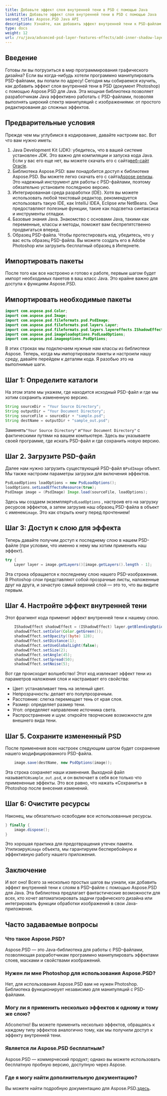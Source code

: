 ```yaml
---
title: Добавьте эффект слоя внутренней тени в PSD с помощью Java
linktitle: Добавьте эффект слоя внутренней тени в PSD с помощью Java
second_title: Aspose.PSD Java API
description: Узнайте, как добавить эффект внутренней тени к PSD-файлам с помощью Aspose.PSD для Java, с помощью этого пошагового руководства, включающего советы и рекомендации.
type: docs
weight: 12
url: /ru/java/advanced-psd-layer-features-effects/add-inner-shadow-layer-effect-psd/
---
```

## Введение
Готовы ли вы погрузиться в мир программирования графического дизайна? Если вы когда-нибудь хотели программно манипулировать PSD-файлами, вы попали по адресу! Сегодня мы собираемся изучить, как добавить эффект слоя внутренней тени в PSD (документ Photoshop) с помощью Aspose.PSD для Java. Эта мощная библиотека позволяет разработчикам Java эффективно работать с PSD-файлами, позволяя выполнять широкий спектр манипуляций с изображениями: от простого редактирования до сложных эффектов.
## Предварительные условия
Прежде чем мы углубимся в кодирование, давайте настроим вас. Вот что вам нужно иметь:
1.  Java Development Kit (JDK): убедитесь, что в вашей системе установлен JDK. Это важно для компиляции и запуска кода Java. Если у вас его еще нет, вы можете скачать его с сайта[веб-сайт Oracle](https://www.oracle.com/java/technologies/javase-jdk11-downloads.html).
2. Библиотека Aspose.PSD: вам понадобится доступ к библиотеке Aspose.PSD. Вы можете легко скачать его с сайта[Aspose релизы](https://releases.aspose.com/psd/java/). Это надежный инструмент для работы с PSD-файлами, поэтому обязательно установите последнюю версию.
3. Интегрированная среда разработки (IDE). Хотя вы можете использовать любой текстовый редактор, рекомендуется использовать такую IDE, как IntelliJ IDEA, Eclipse или NetBeans. Они предоставляют полезные функции, такие как подсветка синтаксиса и инструменты отладки.
4. Базовые знания Java. Знакомство с основами Java, такими как переменные, классы и методы, поможет вам беспрепятственно продвигаться вперед.
5. Образец PSD-файла. Чтобы протестировать код, убедитесь, что у вас есть образец PSD-файла. Вы можете создать его в Adobe Photoshop или загрузить бесплатный образец в Интернете.
## Импортировать пакеты
После того как все настроено и готово к работе, первым шагом будет импорт необходимых пакетов в ваш класс Java. Это крайне важно для доступа к функциям Aspose.PSD. 
## Импортировать необходимые пакеты
```java
import com.aspose.psd.Color;
import com.aspose.psd.Image;
import com.aspose.psd.fileformats.psd.PsdImage;
import com.aspose.psd.fileformats.psd.layers.Layer;
import com.aspose.psd.fileformats.psd.layers.layereffects.IShadowEffect;
import com.aspose.psd.imageloadoptions.PsdLoadOptions;
import com.aspose.psd.imageoptions.PsdOptions;
```
В этих строках мы подключаем нужные нам классы из библиотеки Aspose.
Теперь, когда мы импортировали пакеты и настроили нашу среду, давайте перейдем к деталям кода. Я разобью это на выполнимые шаги.
## Шаг 1: Определите каталоги
На этом этапе мы укажем, где находится исходный PSD-файл и где мы хотим сохранить измененную версию. 
```java
String sourceDir = "Your Source Directory";
String outputDir = "Your Document Directory";
String sourceFile = sourceDir + "sample.psd";
String destName = outputDir + "sample_out.psd";
```
 Заменять`"Your Source Directory"` и`"Your Document Directory"` с фактическими путями на вашем компьютере. Здесь вы указываете своей программе, где искать PSD-файл и где сохранить новую версию.
## Шаг 2. Загрузите PSD-файл
 Далее нам нужно загрузить существующий PSD-файл в`PsdImage` объект. Мы также настроим параметры загрузки для включения эффектов.
```java
PsdLoadOptions loadOptions = new PsdLoadOptions();
loadOptions.setLoadEffectsResource(true);
PsdImage image = (PsdImage) Image.load(sourceFile, loadOptions);
```
 Здесь мы создаем экземпляр`PsdLoadOptions` , настроив его на загрузку ресурсов эффектов, а затем загрузив наш образец PSD-файла в объект с именем`image`. Это как открыть книгу перед прочтением!
## Шаг 3: Доступ к слою для эффекта
Теперь давайте получим доступ к последнему слою в нашем PSD-файле (при условии, что именно к нему мы хотим применить наш эффект).
```java
try {
    Layer layer = image.getLayers()[image.getLayers().length - 1];
```
Эта строка обращается к последнему слою нашего PSD-изображения. В Photoshop слои представляют собой прозрачные листы, наложенные друг на друга, и зачастую самый верхний слой — это то, что вы видите первым.
## Шаг 4. Настройте эффект внутренней тени
Этот фрагмент кода применит эффект внутренней тени к нашему слою. 
```java
    IShadowEffect shadowEffect = (IShadowEffect) layer.getBlendingOptions().getEffects()[0];
    shadowEffect.setColor(Color.getGreen());
    shadowEffect.setOpacity((byte) 128);
    shadowEffect.setDistance(1);
    shadowEffect.setUseGlobalLight(false);
    shadowEffect.setSize(2);
    shadowEffect.setAngle(45);
    shadowEffect.setSpread(50);
    shadowEffect.setNoise(5);
```
Вот где происходит волшебство! Этот код извлекает эффект тени из параметров наложения слоя и настраивает его свойства:
- Цвет: устанавливает тень на зеленый цвет.
- Непрозрачность: делает его полупрозрачным.
- Расстояние: слегка перемещает тень от края слоя.
- Размер: определяет размер тени.
- Угол: определяет направление источника света.
- Распространение и шум: откройте творческие возможности для внешнего вида тени.
## Шаг 5. Сохраните измененный PSD
После применения всех настроек следующим шагом будет сохранение нашего модифицированного PSD-файла.
```java
    image.save(destName, new PsdOptions(image));
```
Эта строка сохраняет наши изменения. Выходной файл называется`sample_out.psd`, и он включает в себя все только что примененные эффекты. Это все равно, что нажать «Сохранить» в Photoshop после внесения изменений.
## Шаг 6: Очистите ресурсы
Наконец, мы обязательно освободим все использованные ресурсы.
```java
} finally {
    image.dispose();
}
```
 Это хорошая практика для предотвращения утечек памяти. Утилизируя`image` объекта, мы гарантируем бесперебойную и эффективную работу нашего приложения.
## Заключение
И вот оно! Всего за несколько простых шагов вы узнали, как добавить эффект внутренней тени к слоям в PSD-файле с помощью Aspose.PSD для Java. Эта библиотека предлагает фантастические возможности для всех, кто хочет автоматизировать задачи графического дизайна или интегрировать функции обработки изображений в свои Java-приложения. 

## Часто задаваемые вопросы
### Что такое Aspose.PSD?  
Aspose.PSD — это Java-библиотека для работы с PSD-файлами, позволяющая разработчикам программно манипулировать эффектами слоев, масками и свойствами изображений.
### Нужен ли мне Photoshop для использования Aspose.PSD?  
Нет, для использования Aspose.PSD вам не нужен Photoshop. Библиотека функционирует независимо для манипуляций с PSD-файлами.
### Могу ли я применить несколько эффектов к одному и тому же слою?  
Абсолютно! Вы можете применить несколько эффектов, обращаясь к каждому типу эффектов аналогично тому, как мы получили доступ к эффекту внутренней тени.
### Является ли Aspose.PSD бесплатным?  
Aspose.PSD — коммерческий продукт; однако вы можете использовать бесплатную пробную версию, доступную через Aspose.
### Где я могу найти дополнительную документацию?  
 Вы можете найти подробную документацию для Aspose.PSD.[здесь](https://reference.aspose.com/psd/java/).